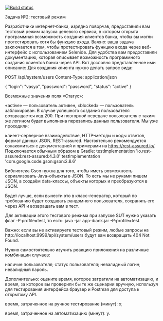 [![Build status](https://ci.appveyor.com/api/projects/status/xmaem2dy7jltg7e0/branch/main?svg=true)](https://ci.appveyor.com/project/Elena15414/testmode/branch/main)


Задача №2: тестовый режим

Разработчики интернет-банка, изрядно поворчав, предоставили вам тестовый режим запуска целевого сервиса, в котором открыта программная возможность создания клиентов банка, чтобы вы могли протестировать хотя бы функцию входа.
Важно: ваша задача заключается в том, чтобы протестировать функцию входа через веб-интерфейс с использованием Selenide.
Для удобства вам предоставили документацию, которая описывает возможность программного создания клиентов банка через API. Вот дословно представленное ими описание:
Для создания клиента нужно делать запрос вида:

POST /api/system/users Content-Type: application/json

{ "login": "vasya", "password": "password", "status": "active" }

Возможные значения поля «Статус»:

«active» — пользователь активен,
«blocked» — пользователь заблокирован.
В случае успешного создания пользователя возвращается код 200.
При повторной передаче пользователя с таким же логином будет выполнена перезапись данных пользователя.
Мы уже проходили:

клиент-серверное взаимодействие,
HTTP-методы и коды ответов,
формат данных JSON,
REST-assured. Настоятельно рекомендуется ознакомиться с документацией и примерами на https://rest-assured.io/
Подключается обычным образом в Gradle:
testImplementation 'io.rest-assured:rest-assured:4.3.0' testImplementation 'com.google.code.gson:gson:2.8.6'

Библиотека Gson нужна для того, чтобы иметь возможность сериализовать Java-объекты в JSON. То есть мы не руками пишем JSON, а создаём data-классы, объекты которых и преобразуются в JSON.

Будет лучше, если вынести это в класс-генератор, который по требованию будет создавать рандомного пользователя, сохранять его через API и возвращать вам в тест.

Для активации этого тестового режима при запуске SUT нужно указать флаг -P:profile=test, то есть: java -jar app-ibank.jar -P:profile=test.

Важно: если вы не активируете тестовый режим, любые запросы на http://localhost:9999/api/system/users будут вам возвращать 404 Not Found.

Нужно самостоятельно изучить реакцию приложения на различные комбинации случаев:

наличие пользователя;
статус пользователя;
невалидный логин;
невалидный пароль.

Дополнительно: оцените время, которое затратили на автоматизацию, и время, за которое вы проверили бы те же сценарии вручную, используя для тестирования интерфейса браузер и Postman для доступа к открытому API.

время, затраченное на ручное тестирование (минут): x;

время, затраченное на автоматизацию (минут): y.
